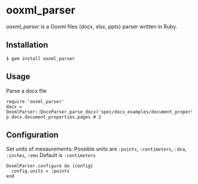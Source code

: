 # ooxml_parser

_ooxml_parser_ is a Ooxml files (docx, xlsx, pptx) parser written in Ruby.

## Installation

    $ gem install ooxml_parser
    
## Usage

Parse a docx file

    require 'ooxml_parser'
    docx = OoxmlParser::DocxParser.parse_docx('spec/docx_examples/document_properties/page_count.docx')
    p docx.document_properties.pages # 2
    
    
## Configuration

Set units of mesaurements:
Possible units are `:points`, `:centimeters`, `:dxa`, `:inches`, `:emu`
Default is `:centimeters`

    OoxmlParser.configure do |config|
      config.units = :points
    end
